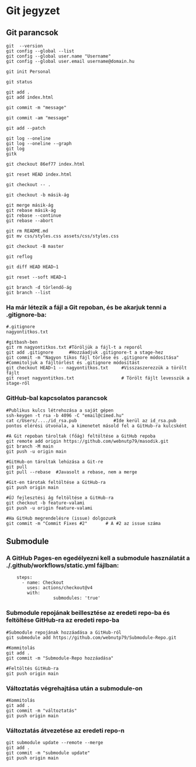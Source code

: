 # Git jegyzet

## Git parancsok

```
git  --version
git config --global --list
git config --global user.name "Username"
git config --global user.email username@domain.hu

git init Personal

git status

git add .
git add index.html

git commit -m "message"

git commit -am "message"

git add --patch

git log --oneline
git log --oneline --graph
git log
gitk

git checkout 86ef77 index.html

git reset HEAD index.html

git checkout -- .

git checkout -b másik-ág

git merge másik-ág
git rebase másik-ág
git rebase --continue
git rebase --abort

git rm README.md
git mv css/styles.css assets/css/styles.css

git checkout -B master

git reflog

git diff HEAD HEAD~1

git reset --soft HEAD~1

git branch -d törlendő-ág
git branch --list
```

### Ha már létezik a fájl a Git repoban, és be akarjuk tenni a .gitignore-ba:

```
#.gitignore
nagyontitkos.txt

#gitbash-ben
git rm nagyontitkos.txt #Töröljük a fájl-t a reporól
git add .gitignore      #Hozzáadjuk .gitignore-t a stage-hez
git commit -m "Nagyon tikos fájl törlése és .gitignore módosítása"  #Commitoljuk a fájltörlést és .gitignore módosítást
git checkout HEAD~1 -- nagyontitkos.txt     #Visszaszerezzük a törölt fájlt
git reset nagyontitkos.txt                  # Törölt fájlt levesszük a stage-ről
```

### GitHub-bal kapcsolatos parancsok

```
#Publikus kulcs létrehozása a saját gépen
ssh-keygen -t rsa -b 4096 -C "email@címed.hu"
cat c/Users/..../id_rsa.pub              #Ide kerül az id_rsa.pub pontos elérési útvonala, a kimenetet másold fel a GitHub-ra kulcsként

#A Git repoban tároltak (főág) feltöltése a GitHub repoba
git remote add origin https://github.com/webnutp79/masodik.git
git branch -M main
git push -u origin main

#GitHub-on tároltak lehúzása a Git-re
git pull
git pull --rebase  #Javasolt a rebase, nem a merge

#Git-en tárotak feltöltése a GitHub-ra
git push origin main

#ÚJ fejlesztési ág feltöltése a GitHub-ra
git checkout -b feature-valami
git push -u origin feature-valami

#Ha GitHub megrendelésre (issue) dolgozunk
git commit -m "Commit Fixes #2"       # A #2 az issue száma
```
## Submodule

### A GitHub Pages-en egedélyezni kell a submodule használatát a ./.github/workflows/static.yml fájlban:
~~~
    steps:
      - name: Checkout
        uses: actions/checkout@v4
        with:
                  submodules: 'true'
~~~

### Submodule repojának beillesztése az eredeti repo-ba és feltöltése GitHub-ra az eredeti repo-ba
~~~
#Submodule repojának hozzáadása a GitHub-ról
git submodule add https://github.com/webnutp79/Submodule-Repo.git

#Kommitolás
git add .
git commit -m "Submodule-Repo hozzáadása"

#Feltöltés GitHub-ra
git push origin main
~~~

### Változtatás végrehajtása után a submodule-on
~~~
#Kommitolás
git add .
git commit -m "változtatás"
git push origin main
~~~

### Változtatás átvezetése az eredeti repo-n
~~~
git submodule update --remote --merge
git add .
git commit -m "submodule update"
git push origin main
~~~

